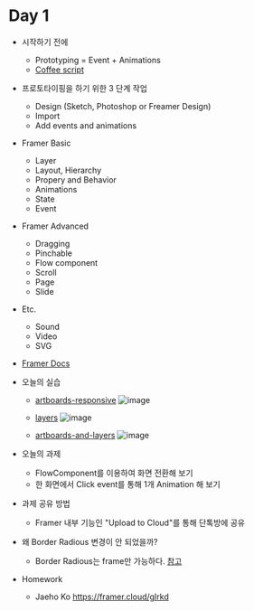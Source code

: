 Day 1
===

* 시작하기 전에
    - Prototyping = Event + Animations
    - [Coffee script](https://framer.com/getstarted/guides/programming)

* 프로토타이핑을 하기 위한 3 단계 작업
    - Design (Sketch, Photoshop or Freamer Design)
    - Import
    - Add events and animations

* Framer Basic
    - Layer
    - Layout, Hierarchy
    - Propery and Behavior
    - Animations
    - State
    - Event

*  Framer Advanced
    - Dragging
    - Pinchable
    - Flow component
    - Scroll
    - Page
    - Slide

*  Etc.
    - Sound
    - Video
    - SVG

* [Framer Docs](https://framer.com/docs/)

* 오늘의 실습
    - [artboards-responsive](https://framer.cloud/hSKEm)
        ![image](https://framer.cloud/hSKEm/framer/social-800x600.png?version=1)

    - [layers](https://framer.cloud/EsWQs/)
        ![image](https://framer.cloud/EsWQs/framer/social-800x600.png?version=1)

    - [artboards-and-layers](https://framer.cloud/gJlGA/)
        ![image](https://framer.cloud/gJlGA/framer/social-800x600.png?version=1)

* 오늘의 과제
    - FlowComponent를 이용하여 화면 전환해 보기
    - 한 화면에서 Click event를 통해 1개 Animation 해 보기
    
* 과제 공유 방법
    - Framer 내부 기능인 "Upload to Cloud"를 통해 단톡방에 공유

* 왜 Border Radious 변경이 안 되었을까?
    - Border Radious는 frame만 가능하다. [참고](https://help.framer.com/learning-framer/frames-and-shapes)

* Homework
    - Jaeho Ko 
    https://framer.cloud/gIrkd
